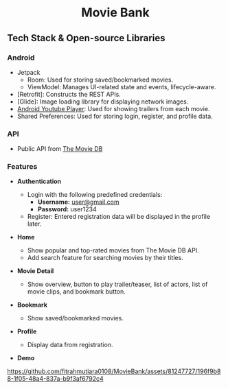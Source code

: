 <h1 align="center">Movie Bank</h1>

## Tech Stack & Open-source Libraries

### Android

- Jetpack
    - Room: Used for storing saved/bookmarked movies.
    - ViewModel: Manages UI-related state and events, lifecycle-aware.
- [Retrofit]: Constructs the REST APIs.
- [Glide]: Image loading library for displaying network images.
- [Android Youtube Player](https://github.com/PierfrancescoSoffritti/android-youtube-player): Used for showing trailers from each movie.
- Shared Preferences: Used for storing login, register, and profile data.

### API
- Public API from [The Movie DB](https://www.themoviedb.org/settings/api)

### Features

- **Authentication**
  - Login with the following predefined credentials:
      - **Username:** user@gmail.com
      - **Password:** user1234
  - Register: Entered registration data will be displayed in the profile later.

- **Home**
  - Show popular and top-rated movies from The Movie DB API.
  - Add search feature for searching movies by their titles.

- **Movie Detail**
  - Show overview, button to play trailer/teaser, list of actors, list of movie clips, and bookmark button.

- **Bookmark**
  - Show saved/bookmarked movies.

- **Profile**
  - Display data from registration.

- **Demo**

https://github.com/fitrahmutiara0108/MovieBank/assets/81247727/196f9b88-1f05-48a4-837a-b9f3af6792c4
 
 

